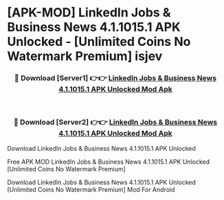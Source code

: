 # [APK-MOD] LinkedIn  Jobs & Business News 4.1.1015.1 APK Unlocked - [Unlimited Coins No Watermark Premium] isjev



<div align="center">
<h3>🔴 Download [Server1] 👉👉 <a href="https://momento.my/?title=LinkedIn__Jobs_&_Business_News_4.1.1015.1_APK_Unlocked">LinkedIn  Jobs & Business News 4.1.1015.1 APK Unlocked Mod Apk</a></h3><br>

<h3>🔴 Download [Server2] 👉👉 <a href="https://momento.my/?title=LinkedIn__Jobs_&_Business_News_4.1.1015.1_APK_Unlocked">LinkedIn  Jobs & Business News 4.1.1015.1 APK Unlocked Mod Apk</a></h3>
</div>



Download LinkedIn  Jobs & Business News 4.1.1015.1 APK Unlocked 

Free APK MOD LinkedIn  Jobs & Business News 4.1.1015.1 APK Unlocked [Unlimited Coins No Watermark Premium]

Download LinkedIn  Jobs & Business News 4.1.1015.1 APK Unlocked [Unlimited Coins No Watermark Premium] Mod For Android
